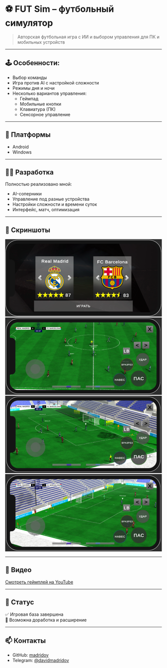 # ⚽ FUT Sim – футбольный симулятор

> Авторская футбольная игра с ИИ и выбором управления для ПК и мобильных устройств

---

## 🕹️ Особенности:

- Выбор команды
- Игра против AI с настройкой сложности
- Режимы дня и ночи
- Несколько вариантов управления:
  - Геймпад
  - Мобильные кнопки
  - Клавиатура (ПК)
  - Сенсорное управление 

---

## 🔧 Платформы

- Android
- Windows

---

## 👨‍💻 Разработка

Полностью реализовано мной:
- AI-соперники
- Управление под разные устройства
- Настройки сложности и времени суток
- Интерфейс, матч, оптимизация

---

## 📸 Скриншоты

![Меню](media/menu.png)
![Матч](media/game1.png)  
![Матч](media/game2.png)
![Матч](media/game3.png)


---

## 🎥 Видео

[Смотреть геймплей на YouTube](https://youtube.com/ссылка)  

---

## 📌 Статус

✅ Игровая база завершена  
🔄 Возможна доработка и расширение

---

## 📫 Контакты

- GitHub: [madridov](https://github.com/madridov)
- Telegram: [@davidmadridov](https://t.me/davidmadridov)
